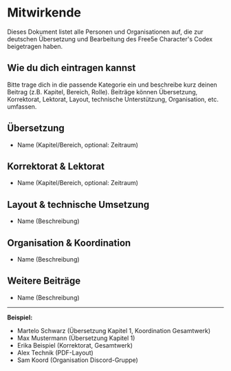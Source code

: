# Mitwirkende

Dieses Dokument listet alle Personen und Organisationen auf, die zur deutschen Übersetzung und Bearbeitung des Free5e Character's Codex beigetragen haben.

## Wie du dich eintragen kannst
Bitte trage dich in die passende Kategorie ein und beschreibe kurz deinen Beitrag (z.B. Kapitel, Bereich, Rolle). Beiträge können Übersetzung, Korrektorat, Lektorat, Layout, technische Unterstützung, Organisation, etc. umfassen.

## Übersetzung
- Name (Kapitel/Bereich, optional: Zeitraum)

## Korrektorat & Lektorat
- Name (Kapitel/Bereich, optional: Zeitraum)

## Layout & technische Umsetzung
- Name (Beschreibung)

## Organisation & Koordination
- Name (Beschreibung)

## Weitere Beiträge
- Name (Beschreibung)

---

**Beispiel:**
- Martelo Schwarz (Übersetzung Kapitel 1, Koordination Gesamtwerk)
- Max Mustermann (Übersetzung Kapitel 1)
- Erika Beispiel (Korrektorat, Gesamtwerk)
- Alex Technik (PDF-Layout)
- Sam Koord (Organisation Discord-Gruppe)
